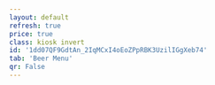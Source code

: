 ```yaml
---
layout: default
refresh: true
price: true
class: kiosk invert
id: '1dd07QF9GdtAn_2IqMCxI4oEoZPpRBK3UzilIGgXeb74'
tab: 'Beer Menu'
qr: False
---
```


